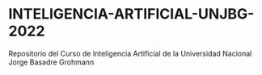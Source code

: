# INTELIGENCIA-ARTIFICIAL-UNJBG-2022
Repositorio del Curso de Inteligencia Artificial de la Universidad Nacional Jorge Basadre Grohmann

